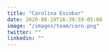 ```yaml
---
title: "Carolina Escobar"
date: 2020-08-10T16:39:59-05:00
image: "/images/team/caro.png"
twitter: ""
linkedin: ""
---
```


